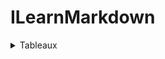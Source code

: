 # ILearnMarkdown


<details>
  <summary>
    Tableaux
</summary>
  
  Pour créer un tableau vous devez placer une ligne de tirets (`-`) sous la ligne d'entête et séparer les colonnes avec des `|`. Vous pouvez aussi préciser l'alignement en utilisant des `:`. 
  
 `| Aligné à gauche  | Centré          | Aligné à droite |  
  | :--------------- |:---------------:| -----:|  
  | Aligné à gauche  |   ce texte        |  Aligné à droite |  
  | Aligné à gauche  | est             |   Aligné à droite |  
  | Aligné à gauche  | centré          |    Aligné à droite |`
  
  | Aligné à gauche  | Centré          | Aligné à droite |
  | :--------------- |:---------------:| -----:|
  | Aligné à gauche  |   ce texte        |  Aligné à droite |
  | Aligné à gauche  | est             |   Aligné à droite |
  | Aligné à gauche  | centré          |    Aligné à droite |

</details>

 
